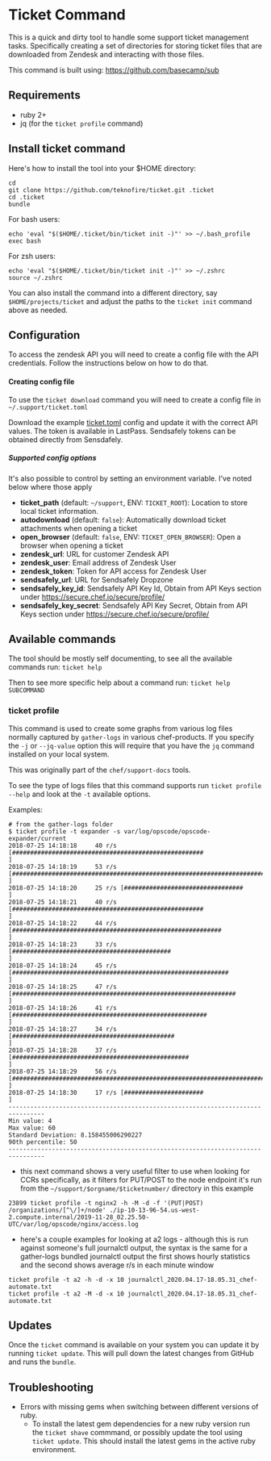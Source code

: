 # Ticket Command

This is a quick and dirty tool to handle some support ticket management tasks.  Specifically creating a set of directories for storing ticket files that are downloaded from Zendesk and interacting with those files.

This command is built using: https://github.com/basecamp/sub

## Requirements

* ruby 2+
* jq (for the `ticket profile` command)

## Install ticket command

Here's how to install the tool into your $HOME directory:

```
cd
git clone https://github.com/teknofire/ticket.git .ticket
cd .ticket
bundle
```

For bash users:

```
echo 'eval "$($HOME/.ticket/bin/ticket init -)"' >> ~/.bash_profile
exec bash
```

For zsh users:

```
echo 'eval "$($HOME/.ticket/bin/ticket init -)"' >> ~/.zshrc
source ~/.zshrc
```

You can also install the command into a different directory, say `$HOME/projects/ticket` and adjust the paths to the `ticket init` command above as needed.

## Configuration

To access the zendesk API you will need to create a config file with the API credentials.  Follow the instructions below on how to do that.

#### Creating config file

To use the `ticket download` command you will need to create a config file in `~/.support/ticket.toml`

Download the example [ticket.toml](ticket-example.toml) config and update it with the correct API values. The token is available in LastPass. Sendsafely tokens can be obtained directly from Sensdafely.

##### Supported config options

It's also possible to control by setting an environment variable. I've noted below where those apply

* __ticket_path__ (default: `~/support`, ENV: `TICKET_ROOT`): Location to store local ticket information.  
* __autodownload__ (default: `false`): Automatically download ticket attachments when opening a ticket
* __open_browser__ (default: `false`, ENV: `TICKET_OPEN_BROWSER`): Open a browser when opening a ticket
* __zendesk_url__: URL for customer Zendesk API
* __zendesk_user__: Email address of Zendesk User
* __zendesk_token__: Token for API access for Zendesk User
* __sendsafely_url__: URL for Sendsafely Dropzone
* __sendsafely_key_id__: Sendsafely API Key Id, Obtain from API Keys section under https://secure.chef.io/secure/profile/
* __sendsafely_key_secret__: Sendsafely API Key Secret, Obtain from API Keys section under https://secure.chef.io/secure/profile/

## Available commands

The tool should be mostly self documenting, to see all the available commands run: `ticket help`

Then to see more specific help about a command run: `ticket help SUBCOMMAND`

### ticket profile

This command is used to create some graphs from various log files normally captured by `gather-logs` in various chef-products.  If you specify the `-j` or `--jq-value` option this will require that you have the `jq` command installed on your local system.  

This was originally part of the `chef/support-docs` tools.  

To see the type of logs files that this command supports run `ticket profile --help` and look at the `-t` available options.

Examples:

```
# from the gather-logs folder
$ ticket profile -t expander -s var/log/opscode/opscode-expander/current
2018-07-25 14:18:18     40 r/s [#####################################################                           ]
2018-07-25 14:18:19     53 r/s [######################################################################          ]
2018-07-25 14:18:20     25 r/s [#################################                                               ]
2018-07-25 14:18:21     40 r/s [#####################################################                           ]
2018-07-25 14:18:22     44 r/s [##########################################################                      ]
2018-07-25 14:18:23     33 r/s [############################################                                    ]
2018-07-25 14:18:24     45 r/s [############################################################                    ]
2018-07-25 14:18:25     47 r/s [##############################################################                  ]
2018-07-25 14:18:26     41 r/s [######################################################                          ]
2018-07-25 14:18:27     34 r/s [#############################################                                   ]
2018-07-25 14:18:28     37 r/s [#################################################                               ]
2018-07-25 14:18:29     56 r/s [##########################################################################      ]
2018-07-25 14:18:30     17 r/s [######################                                                          ]
--------------------------------------------------------------------------------
Min value: 4
Max value: 60
Standard Deviation: 8.158455006290227
90th percentile: 50
--------------------------------------------------------------------------------
```

* this next command shows a very useful filter to use when looking for CCRs specifically, as it filters for PUT/POST to the node endpoint
  it's run from the `~/support/$orgname/$ticketnumber/` directory in this example

```
23899 ticket profile -t nginx2 -h -M -d -f '(PUT|POST) /organizations/[^\/]+/node' ./ip-10-13-96-54.us-west-2.compute.internal/2019-11-28_02.25.50-UTC/var/log/opscode/nginx/access.log
```

* here's a couple examples for looking at a2 logs - although this is run against someone's full journalctl output, the syntax is the same for a gather-logs bundled journalctl output
  the first shows hourly statistics and the second shows average r/s in each minute window

```
ticket profile -t a2 -h -d -x 10 journalctl_2020.04.17-18.05.31_chef-automate.txt
ticket profile -t a2 -M -d -x 10 journalctl_2020.04.17-18.05.31_chef-automate.txt
```

## Updates

Once the `ticket` command is available on your system you can update it by running `ticket update`.  This will pull down the latest changes from GitHub and runs the `bundle`.

## Troubleshooting

* Errors with missing gems when switching between different versions of ruby.
  * To install the latest gem dependencies for a new ruby version run the `ticket shave` commmand, or possibly update the tool using `ticket update`. This should install the latest gems in the active ruby environment.
